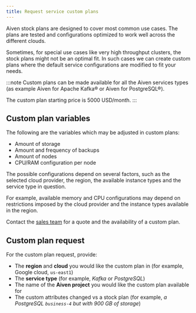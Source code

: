 ```yaml
---
title: Request service custom plans
---
```


Aiven stock plans are designed to cover most common use cases. The plans are tested and configurations optimized to work well across the different clouds.

Sometimes, for special use cases like very high throughput clusters, the
stock plans might not be an optimal fit. In such cases we can create
custom plans where the default service configurations are modified to fit your needs.

:::note
Custom plans can be made available for all the Aiven services types (as
example Aiven for Apache Kafka® or Aiven for PostgreSQL®).

The custom plan starting price is 5000 USD/month.
:::

## Custom plan variables

The following are the variables which may be adjusted in custom plans:

- Amount of storage
- Amount and frequency of backups
- Amount of nodes
- CPU/RAM configuration per node

The possible configurations depend on several factors, such as the
selected cloud provider, the region, the available instance types and
the service type in question.

For example, available memory and CPU configurations may depend on
restrictions imposed by the cloud provider and the instance types
available in the region.

Contact the [sales team](https://aiven.io/contact) for a quote and the
availability of a custom plan.

## Custom plan request

For the custom plan request, provide:

- The **region** and **cloud** you would like the custom plan in (for example,
  Google cloud, `us-east1`)
- The **service type** (for example, _Kafka_ or _PostgreSQL_)
- The name of the **Aiven project** you would like the custom plan
  available for
- The custom attributes changed vs a stock plan (for example, _a PostgreSQL
  `business-4` but with 900 GB of storage_)

